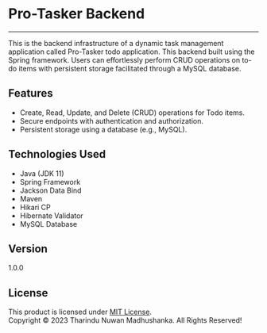 # Pro-Tasker Backend

---
This is the backend infrastructure of a dynamic task management application called Pro-Tasker todo application. This backend built using the Spring framework.
Users can effortlessly perform CRUD operations on to-do items with persistent storage facilitated through a MySQL database.


## Features

- Create, Read, Update, and Delete (CRUD) operations for Todo items.
- Secure endpoints with authentication and authorization.
- Persistent storage using a database (e.g., MySQL).

## Technologies Used

- Java (JDK 11)
- Spring Framework
- Jackson Data Bind
- Maven
- Hikari CP
- Hibernate Validator
- MySQL Database

## Version
1.0.0

## License
This product is licensed under [MIT License](License.txt). <br/>
Copyright &copy; 2023 Tharindu Nuwan Madhushanka. All Rights Reserved!

